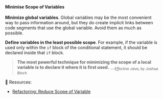 <div id="title">

#### Minimise Scope of Variables

</div>

<div id="body">

**Minimize global variables**. Global variables may be the most convenient way to pass information around, but they do create implicit links between code segments that use the global variable. Avoid them as much as possible.

**Define variables in the least possible scope**. For example, if the variable is used only within the `if` block of the conditional statement, it should be declared inside that `if` block. 

>**The most powerful technique for minimizing the scope of a local variable is to declare it where it is first used.** <sub>-- _Effective Java_, by Joshua Bloch</sub>

:paperclip: Resources:

* [Refactoring: Reduce Scope of Variable](https://refactoring.com/catalog/reduceScopeOfVariable.html) 

</div>

<div id="extras">
</div>
